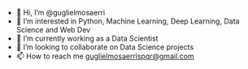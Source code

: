 - 👋 Hi, I’m @guglielmosaerri
- 👀 I’m interested in Python, Machine Learning, Deep Learning, Data Science and Web Dev
- 🌱 I’m currently working as a Data Scientist
- 💞️ I’m looking to collaborate on Data Science projects
- 📫 How to reach me guglielmosaerrispqr@gmail.com

<!---
guglielmosaerri/guglielmosaerri is a ✨ special ✨ repository because its `README.md` (this file) appears on your GitHub profile.
You can click the Preview link to take a look at your changes.
--->
